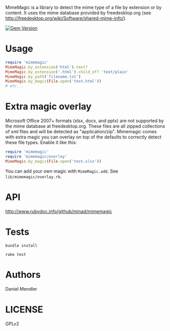 MimeMagic is a library to detect the mime type of a file by extension or by content. It uses the mime database
provided by freedesktop.org (see http://freedesktop.org/wiki/Software/shared-mime-info/).

[![Gem Version](https://img.shields.io/gem/v/mimemagic.svg)](http://rubygems.org/gems/mimemagic)

Usage
=====

```ruby
require 'mimemagic'
MimeMagic.by_extension('html').text?
MimeMagic.by_extension('.html').child_of? 'text/plain'
MimeMagic.by_path('filename.txt')
MimeMagic.by_magic(File.open('test.html'))
# etc...
```

Extra magic overlay
=====

Microsoft Office 2007+ formats (xlsx, docx, and pptx) are not supported by the mime database at freedesktop.org. These files are all zipped collections of xml files and will be detected as "application/zip". Mimemagic comes with extra magic you can overlay on top of the defaults to correctly detect these file types. Enable it like this:

```ruby
require 'mimemagic'
require 'mimemagic/overlay'
MimeMagic.by_magic(File.open('test.xlsx'))
```

You can add your own magic with `MimeMagic.add`. See `lib/mimemagic/overlay.rb`.

API
===

http://www.rubydoc.info/github/minad/mimemagic

Tests
=====

```
bundle install

rake test
```

Authors
=======

Daniel Mendler

LICENSE
=======

GPLv2
